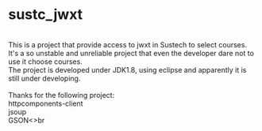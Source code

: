 # sustc_jwxt
<br>
This is a project that provide access to jwxt in Sustech to select courses.<br>
It's a so unstable and unreliable project that even the developer dare not to use it choose courses.<br>
The project is developed under JDK1.8, using eclipse and apparently it is still under developing.<br>
<br>
Thanks for the following project:<br>
httpcomponents-client<br>
jsoup<br>
GSON<>br
